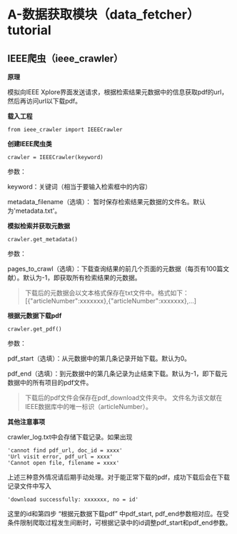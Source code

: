 # A-数据获取模块（data_fetcher） tutorial

## IEEE爬虫（ieee_crawler）
**原理**

模拟向IEEE Xplore界面发送请求，根据检索结果元数据中的信息获取pdf的url，然后再访问url以下载pdf。

**载入工程**
```
from ieee_crawler import IEEECrawler
```

**创建IEEE爬虫类**
```
crawler = IEEECrawler(keyword)
```

参数：

keyword：关键词（相当于要输入检索框中的内容）

metadata_filename（选填）： 暂时保存检索结果元数据的文件名。默认为'metadata.txt'。

**模拟检索并获取元数据**
```
crawler.get_metadata()
```

参数：

pages_to_crawl（选填）：下载查询结果的前几个页面的元数据（每页有100篇文献）。默认为-1，即获取所有检索结果的元数据。

> 下载后的元数据会以文本格式保存在txt文件中。格式如下：
> [{"articleNumber":xxxxxxx},{"articleNumber":xxxxxxx},...]

**根据元数据下载pdf**
```
crawler.get_pdf()
```

参数：

pdf_start（选填）：从元数据中的第几条记录开始下载。默认为0。

pdf_end（选填）：到元数据中的第几条记录为止结束下载。默认为-1，即下载元数据中的所有项目的pdf文件。

> 下载后的pdf文件会保存在pdf_download文件夹中。
> 文件名为该文献在IEEE数据库中的唯一标识（articleNumber）。

**其他注意事项**

crawler_log.txt中会存储下载记录。如果出现
```
'cannot find pdf_url, doc_id = xxxx'
'Url visit error, pdf_url = xxxx'
'Cannot open file, filename = xxxx'
```

上述三种意外情况请后期手动处理。对于能正常下载的pdf，成功下载后会在下载记录文件中写入
```
'download successfully: xxxxxxx, no = id'
```
这里的id和第四步 “根据元数据下载pdf” 中pdf_start, pdf_end参数相对应。在受条件限制爬取过程发生间断时，可根据记录中的id调整pdf_start和pdf_end参数。
